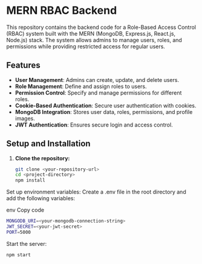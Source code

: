 
# MERN RBAC Backend

This repository contains the backend code for a Role-Based Access Control (RBAC) system built with the MERN (MongoDB, Express.js, React.js, Node.js) stack. The system allows admins to manage users, roles, and permissions while providing restricted access for regular users.

## Features

- **User Management**: Admins can create, update, and delete users.
- **Role Management**: Define and assign roles to users.
- **Permission Control**: Specify and manage permissions for different roles.
- **Cookie-Based Authentication**: Secure user authentication with cookies.
- **MongoDB Integration**: Stores user data, roles, permissions, and profile images.
- **JWT Authentication**: Ensures secure login and access control.

## Setup and Installation

1. **Clone the repository:**
   ```bash
   git clone <your-repository-url>
   cd <project-directory>
   npm install
   ```
Set up environment variables: Create a .env file in the root directory and add the following variables:

env
Copy code
 ```bash
MONGODB_URI=<your-mongodb-connection-string>
JWT_SECRET=<your-jwt-secret>
PORT=5000
```
Start the server:
 ```bash
npm start
```
